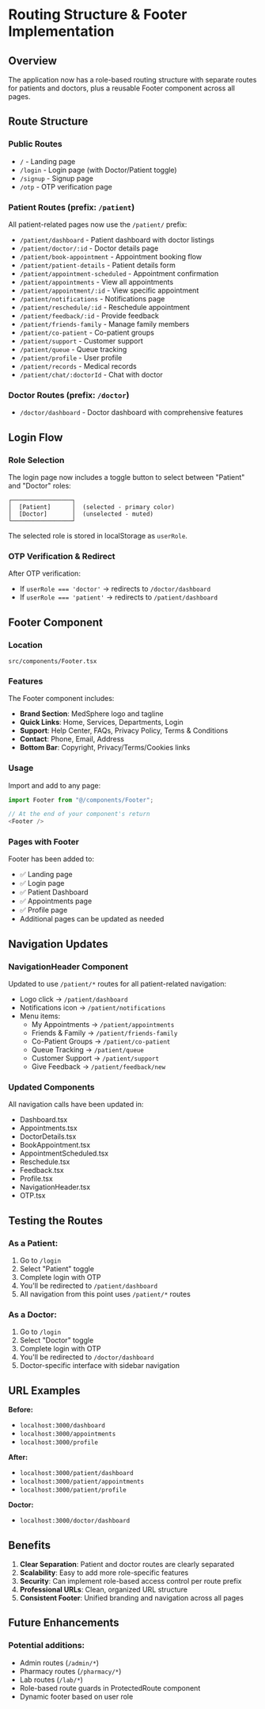 # Routing Structure & Footer Implementation

## Overview
The application now has a role-based routing structure with separate routes for patients and doctors, plus a reusable Footer component across all pages.

## Route Structure

### Public Routes
- `/` - Landing page
- `/login` - Login page (with Doctor/Patient toggle)
- `/signup` - Signup page
- `/otp` - OTP verification page

### Patient Routes (prefix: `/patient`)
All patient-related pages now use the `/patient/` prefix:

- `/patient/dashboard` - Patient dashboard with doctor listings
- `/patient/doctor/:id` - Doctor details page
- `/patient/book-appointment` - Appointment booking flow
- `/patient/patient-details` - Patient details form
- `/patient/appointment-scheduled` - Appointment confirmation
- `/patient/appointments` - View all appointments
- `/patient/appointment/:id` - View specific appointment
- `/patient/notifications` - Notifications page
- `/patient/reschedule/:id` - Reschedule appointment
- `/patient/feedback/:id` - Provide feedback
- `/patient/friends-family` - Manage family members
- `/patient/co-patient` - Co-patient groups
- `/patient/support` - Customer support
- `/patient/queue` - Queue tracking
- `/patient/profile` - User profile
- `/patient/records` - Medical records
- `/patient/chat/:doctorId` - Chat with doctor

### Doctor Routes (prefix: `/doctor`)
- `/doctor/dashboard` - Doctor dashboard with comprehensive features

## Login Flow

### Role Selection
The login page now includes a toggle button to select between "Patient" and "Doctor" roles:

```
┌─────────────────┐
│  [Patient]      │  (selected - primary color)
│  [Doctor]       │  (unselected - muted)
└─────────────────┘
```

The selected role is stored in localStorage as `userRole`.

### OTP Verification & Redirect
After OTP verification:
- If `userRole === 'doctor'` → redirects to `/doctor/dashboard`
- If `userRole === 'patient'` → redirects to `/patient/dashboard`

## Footer Component

### Location
`src/components/Footer.tsx`

### Features
The Footer component includes:
- **Brand Section**: MedSphere logo and tagline
- **Quick Links**: Home, Services, Departments, Login
- **Support**: Help Center, FAQs, Privacy Policy, Terms & Conditions
- **Contact**: Phone, Email, Address
- **Bottom Bar**: Copyright, Privacy/Terms/Cookies links

### Usage
Import and add to any page:
```typescript
import Footer from "@/components/Footer";

// At the end of your component's return
<Footer />
```

### Pages with Footer
Footer has been added to:
- ✅ Landing page
- ✅ Login page
- ✅ Patient Dashboard
- ✅ Appointments page
- ✅ Profile page
- Additional pages can be updated as needed

## Navigation Updates

### NavigationHeader Component
Updated to use `/patient/*` routes for all patient-related navigation:
- Logo click → `/patient/dashboard`
- Notifications icon → `/patient/notifications`
- Menu items:
  - My Appointments → `/patient/appointments`
  - Friends & Family → `/patient/friends-family`
  - Co-Patient Groups → `/patient/co-patient`
  - Queue Tracking → `/patient/queue`
  - Customer Support → `/patient/support`
  - Give Feedback → `/patient/feedback/new`

### Updated Components
All navigation calls have been updated in:
- Dashboard.tsx
- Appointments.tsx
- DoctorDetails.tsx
- BookAppointment.tsx
- AppointmentScheduled.tsx
- Reschedule.tsx
- Feedback.tsx
- Profile.tsx
- NavigationHeader.tsx
- OTP.tsx

## Testing the Routes

### As a Patient:
1. Go to `/login`
2. Select "Patient" toggle
3. Complete login with OTP
4. You'll be redirected to `/patient/dashboard`
5. All navigation from this point uses `/patient/*` routes

### As a Doctor:
1. Go to `/login`
2. Select "Doctor" toggle
3. Complete login with OTP
4. You'll be redirected to `/doctor/dashboard`
5. Doctor-specific interface with sidebar navigation

## URL Examples

**Before:**
- `localhost:3000/dashboard`
- `localhost:3000/appointments`
- `localhost:3000/profile`

**After:**
- `localhost:3000/patient/dashboard`
- `localhost:3000/patient/appointments`
- `localhost:3000/patient/profile`

**Doctor:**
- `localhost:3000/doctor/dashboard`

## Benefits

1. **Clear Separation**: Patient and doctor routes are clearly separated
2. **Scalability**: Easy to add more role-specific features
3. **Security**: Can implement role-based access control per route prefix
4. **Professional URLs**: Clean, organized URL structure
5. **Consistent Footer**: Unified branding and navigation across all pages

## Future Enhancements

### Potential additions:
- Admin routes (`/admin/*`)
- Pharmacy routes (`/pharmacy/*`)
- Lab routes (`/lab/*`)
- Role-based route guards in ProtectedRoute component
- Dynamic footer based on user role
